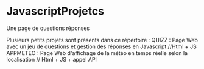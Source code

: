 # JavascriptProjetcs
Une page de questions réponses

Plusieurs petits projets sont présents dans ce répertoire :
QUIZZ : Page Web avec un jeu de questions et gestion des réponses en Javascript //Html + JS
APPMETEO : Page Web d'affichage de la météo en temps réelle selon la localisation // Html + JS + appel API
